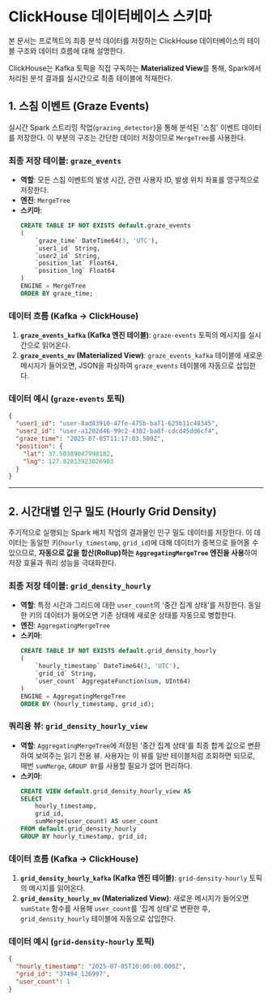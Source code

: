 # ClickHouse 데이터베이스 스키마

본 문서는 프로젝트의 최종 분석 데이터를 저장하는 ClickHouse 데이터베이스의 테이블 구조와 데이터 흐름에 대해 설명한다.

ClickHouse는 Kafka 토픽을 직접 구독하는 **Materialized View**를 통해, Spark에서 처리된 분석 결과를 실시간으로 최종 테이블에 적재한다.

## 1. 스침 이벤트 (Graze Events)

실시간 Spark 스트리밍 작업(`grazing_detector`)을 통해 분석된 '스침' 이벤트 데이터를 저장한다. 이 부분의 구조는 간단한 데이터 저장이므로 `MergeTree`를 사용한다.

### 최종 저장 테이블: `graze_events`

-   **역할**: 모든 스침 이벤트의 발생 시간, 관련 사용자 ID, 발생 위치 좌표를 영구적으로 저장한다.
-   **엔진**: `MergeTree`
-   **스키마**:
    ```sql
    CREATE TABLE IF NOT EXISTS default.graze_events
    (
        `graze_time` DateTime64(3, 'UTC'),
        `user1_id` String,
        `user2_id` String,
        `position_lat` Float64,
        `position_lng` Float64
    )
    ENGINE = MergeTree
    ORDER BY graze_time;
    ```

### 데이터 흐름 (Kafka -> ClickHouse)

1.  **`graze_events_kafka` (Kafka 엔진 테이블)**: `graze-events` 토픽의 메시지를 실시간으로 읽어온다.
2.  **`graze_events_mv` (Materialized View)**: `graze_events_kafka` 테이블에 새로운 메시지가 들어오면, JSON을 파싱하여 `graze_events` 테이블에 자동으로 삽입한다.

### 데이터 예시 (`graze-events` 토픽)

```json
{
  "user1_id": "user-8ad83910-47fe-475b-ba71-625b11c48345",
  "user2_id": "user-a1202d46-99c2-4302-ba8f-cdcd45dd6cf4",
  "graze_time": "2025-07-05T11:17:03.500Z",
  "position": {
    "lat": 37.50389047998182,
    "lng": 127.02813923026903
  }
}
```

---

## 2. 시간대별 인구 밀도 (Hourly Grid Density)

주기적으로 실행되는 Spark 배치 작업의 결과물인 인구 밀도 데이터를 저장한다. 이 데이터는 동일한 키(`hourly_timestamp`, `grid_id`)에 대해 데이터가 중복으로 들어올 수 있으므로, **자동으로 값을 합산(Rollup)하는 `AggregatingMergeTree` 엔진을 사용**하여 저장 효율과 쿼리 성능을 극대화한다.

### 최종 저장 테이블: `grid_density_hourly`

-   **역할**: 특정 시간과 그리드에 대한 `user_count`의 '중간 집계 상태'를 저장한다. 동일한 키의 데이터가 들어오면 기존 상태에 새로운 상태를 자동으로 병합한다.
-   **엔진**: `AggregatingMergeTree`
-   **스키마**:
    ```sql
    CREATE TABLE IF NOT EXISTS default.grid_density_hourly
    (
        `hourly_timestamp` DateTime64(3, 'UTC'),
        `grid_id` String,
        `user_count` AggregateFunction(sum, UInt64)
    )
    ENGINE = AggregatingMergeTree
    ORDER BY (hourly_timestamp, grid_id);
    ```

### 쿼리용 뷰: `grid_density_hourly_view`

-   **역할**: `AggregatingMergeTree`에 저장된 '중간 집계 상태'를 최종 합계 값으로 변환하여 보여주는 읽기 전용 뷰. 사용자는 이 뷰를 일반 테이블처럼 조회하면 되므로, 매번 `sumMerge`, `GROUP BY`를 사용할 필요가 없어 편리하다.
-   **스키마**:
    ```sql
    CREATE VIEW default.grid_density_hourly_view AS
    SELECT
        hourly_timestamp,
        grid_id,
        sumMerge(user_count) AS user_count
    FROM default.grid_density_hourly
    GROUP BY hourly_timestamp, grid_id;
    ```

### 데이터 흐름 (Kafka -> ClickHouse)

1.  **`grid_density_hourly_kafka` (Kafka 엔진 테이블)**: `grid-density-hourly` 토픽의 메시지를 읽어온다.
2.  **`grid_density_hourly_mv` (Materialized View)**: 새로운 메시지가 들어오면 `sumState` 함수를 사용해 `user_count`를 '집계 상태'로 변환한 후, `grid_density_hourly` 테이블에 자동으로 삽입한다.

### 데이터 예시 (`grid-density-hourly` 토픽)

```json
{
  "hourly_timestamp": "2025-07-05T10:00:00.000Z",
  "grid_id": "37494_126997",
  "user_count": 1
}
